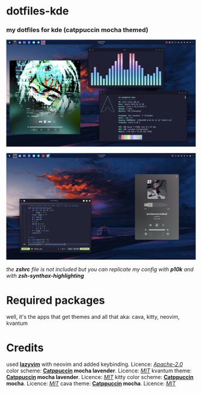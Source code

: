# dotfiles-kde
### my dotfiles for kde (catppuccin mocha themed)

![alt text](https://github.com/no-idea-xd/dotfiles-kde/blob/main/kde-dotfiles1.png)

![alt text](https://github.com/no-idea-xd/dotfiles-kde/blob/main/kde-dotfiles2.png)

*the **zshrc** file is not included but you can replicate my config with **p10k** and with **zsh-synthax-highlighting***
# Required packages
well, it's the apps that get themes and all that aka: cava, kitty, neovim, kvantum
# Credits
used **[lazyvim](https://github.com/LazyVim/LazyVim)** with neovim and added keybinding. Licence: *[Apache-2.0](https://www.apache.org/licenses/LICENSE-2.0)*
color scheme: **[Catppuccin](https://github.com/catppuccin/kde) mocha lavender**. Licence: *[MIT](https://opensource.org/license/mit)*
kvantum theme: **[Catppuccin](https://github.com/catppuccin/Kvantum) mocha lavender**. Licence: *[MIT](https://opensource.org/license/mit)*
kitty color scheme: **[Catppuccin](https://github.com/catppuccin/kitty) mocha**. Licence: *[MIT](https://opensource.org/license/mit)*
cava theme: **[Catppuccin](https://github.com/catppuccin/cava) mocha**. Licence: *[MIT](https://opensource.org/license/mit)*

